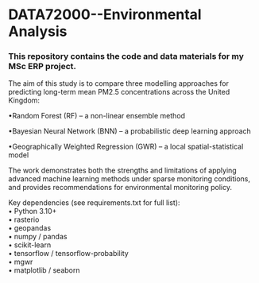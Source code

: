 # DATA72000--Environmental Analysis

### This repository contains the code and data materials for my MSc ERP project.  

The aim of this study is to compare three modelling approaches for predicting long-term mean PM2.5 concentrations across the United Kingdom:  

•Random Forest (RF) – a non-linear ensemble method  

•Bayesian Neural Network (BNN) – a probabilistic deep learning approach  

•Geographically Weighted Regression (GWR) – a local spatial-statistical model  


The work demonstrates both the strengths and limitations of applying advanced machine learning methods under sparse monitoring conditions, and provides recommendations for environmental monitoring policy.

Key dependencies (see requirements.txt for full list):  
•	Python 3.10+  
•	rasterio  
•	geopandas  
•	numpy / pandas  
•	scikit-learn  
•	tensorflow / tensorflow-probability  
•	mgwr  
•	matplotlib / seaborn  
